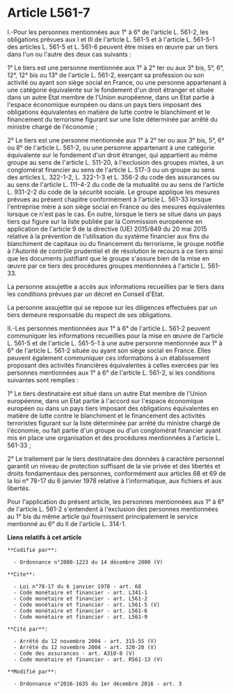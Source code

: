 # Article L561-7

I.-Pour les personnes mentionnées aux 1° à 6° de l'article L. 561-2, les obligations prévues aux I et III de l'article L.
561-5 et à l'article L. 561-5-1 des articles L. 561-5 et L. 561-6 peuvent être mises en œuvre par un tiers dans l'un ou
l'autre des deux cas suivants : 

1° Le tiers est une personne mentionnée aux 1° à 2° ter ou aux 3° bis, 5°, 6°, 12°, 12° bis ou 13° de l'article L. 561-2,
exerçant sa profession ou son activité ou ayant son siège social en France, ou une personne appartenant à une catégorie
équivalente sur le fondement d'un droit étranger et située dans un autre Etat membre de l'Union européenne, dans un Etat
partie à l'espace économique européen ou dans un pays tiers imposant des obligations équivalentes en matière de lutte contre
le blanchiment et le financement du terrorisme figurant sur une liste déterminée par arrêté du ministre chargé de
l'économie ; 

2° Le tiers est une personne mentionnée aux 1° à 2° ter ou aux 3° bis, 5°, 6° ou 8° de l'article L. 561-2, ou une personne
appartenant à une catégorie équivalente sur le fondement d'un droit étranger, qui appartient au même groupe au sens de
l'article L. 511-20, à l'exclusion des groupes mixtes, à un conglomérat financier au sens de l'article L. 517-3 ou un groupe
au sens des articles L. 322-1-2, L. 322-1-3 et L. 356-2 du code des assurances ou au sens de l'article L. 111-4-2 du code de
la mutualité ou au sens de l'article L. 931-2-2 du code de la sécurité sociale. Le groupe applique les mesures prévues au
présent chapitre conformément à l'article L. 561-33 lorsque l'entreprise mère a son siège social en France ou des mesures
équivalentes lorsque ce n'est pas le cas. En outre, lorsque le tiers se situe dans un pays tiers qui figure sur la liste
publiée par la Commission européenne en application de l'article 9 de la directive (UE) 2015/849 du 20 mai 2015 relative à la
prévention de l'utilisation du système financier aux fins du blanchiment de capitaux ou du financement du terrorisme, le
groupe notifie à l'Autorité de contrôle prudentiel et de résolution le recours à ce tiers ainsi que les documents justifiant
que le groupe s'assure bien de la mise en œuvre par ce tiers des procédures groupes mentionnées à l'article L. 561-33. 

La personne assujettie a accès aux informations recueillies par le tiers dans les conditions prévues par un décret en Conseil
d'Etat. 

La personne assujettie qui se repose sur les diligences effectuées par un tiers demeure responsable du respect de ses
obligations. 

II.-Les personnes mentionnées aux 1° à 6° de l'article L. 561-2 peuvent communiquer les informations recueillies pour la mise
en œuvre de l'article L. 561-5 et de l'article L. 561-5-1 à une autre personne mentionnée aux 1° à 6° de l'article L. 561-2
située ou ayant son siège social en France. Elles peuvent également communiquer ces informations à un établissement proposant
des activités financières équivalentes à celles exercées par les personnes mentionnées aux 1° à 6° de l'article L. 561-2, si
les conditions suivantes sont remplies : 

1° Le tiers destinataire est situé dans un autre Etat membre de l'Union européenne, dans un Etat partie à l'accord sur
l'espace économique européen ou dans un pays tiers imposant des obligations équivalentes en matière de lutte contre le
blanchiment et le financement des activités terroristes figurant sur la liste déterminée par arrêté du ministre chargé de
l'économie, ou fait partie d'un groupe ou d'un conglomérat financier ayant mis en place une organisation et des procédures
mentionnées à l'article L. 561-33 ;

2° Le traitement par le tiers destinataire des données à caractère personnel garantit un niveau de protection suffisant de la
vie privée et des libertés et droits fondamentaux des personnes, conformément aux articles 68 et 69 de la loi n° 78-17 du 6
janvier 1978 relative à l'informatique, aux fichiers et aux libertés. 

Pour l'application du présent article, les personnes mentionnées aux 1° à 6° de l'article L. 561-2 s'entendent à l'exclusion
des personnes mentionnées au 1° bis du même article qui fournissent principalement le service mentionné au 6° du II de
l'article L. 314-1.

**Liens relatifs à cet article**

	**Codifié par**:

	  - Ordonnance n°2000-1223 du 14 décembre 2000 (V)

	**Cite**:

	  - Loi n°78-17 du 6 janvier 1978 - art. 68
	  - Code monétaire et financier - art. L341-1
	  - Code monétaire et financier - art. L561-2
	  - Code monétaire et financier - art. L561-5 (V)
	  - Code monétaire et financier - art. L561-6
	  - Code monétaire et financier - art. L561-9

	**Cité par**:

	  - Arrêté du 12 novembre 2004 - art. 315-55 (V)
	  - Arrêté du 12 novembre 2004 - art. 320-20 (V)
	  - Code des assurances - art. A310-8 (V)
	  - Code monétaire et financier - art. R561-13 (V)

	**Modifié par**:

	  - Ordonnance n°2016-1635 du 1er décembre 2016 - art. 3
